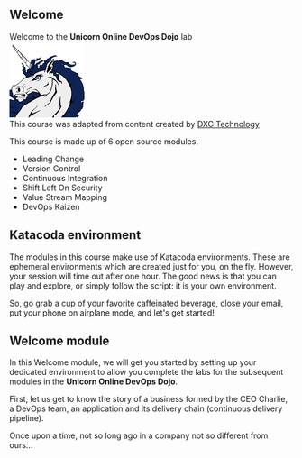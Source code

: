 ## Welcome

Welcome to the **Unicorn Online DevOps Dojo** lab  
![unicorn](../../assets/online-devops-dojo/welcome/Unicorn1.png)  
This course was adapted from content created by [DXC Technology](https://dxc-technology.github.io/about-devops-dojo/)  

This course is made up of 6 open source modules.  

* Leading Change  
* Version Control  
* Continuous Integration  
* Shift Left On Security  
* Value Stream Mapping  
* DevOps Kaizen  

## Katacoda environment  

The modules in this course make use of Katacoda environments. These are ephemeral environments which are created just for you, on the fly. However, your session will time out after one hour. The good news is that you can play and explore, or simply follow the script: it is your own environment.  

So, go grab a cup of your favorite caffeinated beverage, close your email, put your phone on airplane mode, and let's get started!  

## Welcome module

In this Welcome module, we will get you started by setting up your dedicated environment to allow you complete the labs for the subsequent modules in the **Unicorn Online DevOps Dojo**.  

First, let us get to know the story of a business formed by the CEO Charlie, a DevOps team, an application and its
delivery chain (continuous delivery pipeline).  

Once upon a time, not so long ago in a company not so different from ours...  
